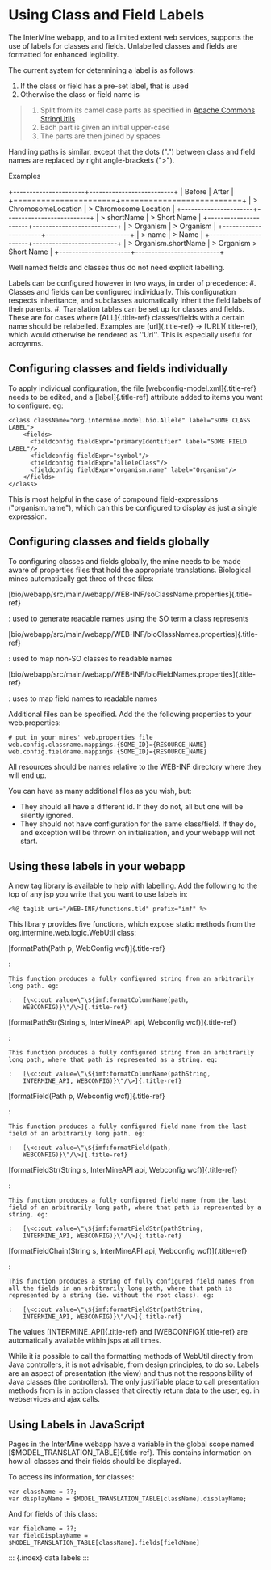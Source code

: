 Using Class and Field Labels
============================

The InterMine webapp, and to a limited extent web services, supports the
use of labels for classes and fields. Unlabelled classes and fields are
formatted for enhanced legibility.

The current system for determining a label is as follows:

1.  If the class or field has a pre-set label, that is used
2.  Otherwise the class or field name is

> 1.  Split from its camel case parts as specified in [Apache Commons
>     StringUtils](https://commons.apache.org/proper/commons-lang/apidocs/org/apache/commons/lang3/StringUtils.html#splitByCharacterTypeCamelCase-java.lang.String-)
> 2.  Each part is given an initial upper-case
> 3.  The parts are then joined by spaces

Handling paths is similar, except that the dots (\".\") between class
and field names are replaced by right angle-brackets (\"\>\").

Examples

+----------------------+--------------------------+
| Before               | After                    |
+======================+==========================+
| > ChromosomeLocation | > Chromosome Location    |
+----------------------+--------------------------+
| > shortName          | > Short Name             |
+----------------------+--------------------------+
| > Organism           | > Organism               |
+----------------------+--------------------------+
| > name               | > Name                   |
+----------------------+--------------------------+
| > Organism.shortName | > Organism \> Short Name |
+----------------------+--------------------------+

Well named fields and classes thus do not need explicit labelling.

Labels can be configured however in two ways, in order of precedence:
\#. Classes and fields can be configured individually. This
configuration respects inheritance, and subclasses automatically inherit
the field labels of their parents. \#. Translation tables can be set up
for classes and fields. These are for cases where [ALL]{.title-ref}
classes/fields with a certain name should be relabelled. Examples are
[url]{.title-ref} -\> [URL]{.title-ref}, which would otherwise be
rendered as \'\'Url\'\'. This is especially useful for acroynms.

Configuring classes and fields individually
-------------------------------------------

To apply individual configuration, the file
[webconfig-model.xml]{.title-ref} needs to be edited, and a
[label]{.title-ref} attribute added to items you want to configure. eg:

``` {.xml}
<class className="org.intermine.model.bio.Allele" label="SOME CLASS LABEL">
    <fields>
      <fieldconfig fieldExpr="primaryIdentifier" label="SOME FIELD LABEL"/>
      <fieldconfig fieldExpr="symbol"/>
      <fieldconfig fieldExpr="alleleClass"/>
      <fieldconfig fieldExpr="organism.name" label="Organism"/>
    </fields>
</class>
```

This is most helpful in the case of compound field-expressions
(\"organism.name\"), which can this be configured to display as just a
single expression.

Configuring classes and fields globally
---------------------------------------

To configuring classes and fields globally, the mine needs to be made
aware of properties files that hold the appropriate translations.
Biological mines automatically get three of these files:

[bio/webapp/src/main/webapp/WEB-INF/soClassName.properties]{.title-ref}

:   used to generate readable names using the SO term a class represents

[bio/webapp/src/main/webapp/WEB-INF/bioClassNames.properties]{.title-ref}

:   used to map non-SO classes to readable names

[bio/webapp/src/main/webapp/WEB-INF/bioFieldNames.properties]{.title-ref}

:   uses to map field names to readable names

Additional files can be specified. Add the the following properties to
your web.properties:

``` {.properties}
# put in your mines' web.properties file
web.config.classname.mappings.{SOME_ID}={RESOURCE_NAME}
web.config.fieldname.mappings.{SOME_ID}={RESOURCE_NAME}
```

All resources should be names relative to the WEB-INF directory where
they will end up.

You can have as many additional files as you wish, but:

-   They should all have a different id. If they do not, all but one
    will be silently ignored.
-   They should not have configuration for the same class/field. If they
    do, and exception will be thrown on initialisation, and your webapp
    will not start.

Using these labels in your webapp
---------------------------------

A new tag library is available to help with labelling. Add the following
to the top of any jsp you write that you want to use labels in:

``` {.guess}
<%@ taglib uri="/WEB-INF/functions.tld" prefix="imf" %>
```

This library provides five functions, which expose static methods from
the org.intermine.web.logic.WebUtil class:

[formatPath(Path p, WebConfig wcf)]{.title-ref}

:   

    This function produces a fully configured string from an arbitrarily long path. eg:

    :   [\<c:out value=\"\${imf:formatColumnName(path,
        WEBCONFIG)}\"/\>]{.title-ref}

[formatPathStr(String s, InterMineAPI api, Webconfig wcf)]{.title-ref}

:   

    This function produces a fully configured string from an arbitrarily long path, where that path is represented as a string. eg:

    :   [\<c:out value=\"\${imf:formatColumnName(pathString,
        INTERMINE_API, WEBCONFIG)}\"/\>]{.title-ref}

[formatField(Path p, Webconfig wcf)]{.title-ref}

:   

    This function produces a fully configured field name from the last field of an arbitrarily long path. eg:

    :   [\<c:out value=\"\${imf:formatField(path,
        WEBCONFIG)}\"/\>]{.title-ref}

[formatFieldStr(String s, InterMineAPI api, Webconfig wcf)]{.title-ref}

:   

    This function produces a fully configured field name from the last field of an arbitrarily long path, where that path is represented by a string. eg:

    :   [\<c:out value=\"\${imf:formatFieldStr(pathString,
        INTERMINE_API, WEBCONFIG)}\"/\>]{.title-ref}

[formatFieldChain(String s, InterMineAPI api, Webconfig wcf)]{.title-ref}

:   

    This function produces a string of fully configured field names from all the fields in an arbitrarily long path, where that path is represented by a string (ie. without the root class). eg:

    :   [\<c:out value=\"\${imf:formatFieldStr(pathString,
        INTERMINE_API, WEBCONFIG)}\"/\>]{.title-ref}

The values [INTERMINE_API]{.title-ref} and [WEBCONFIG]{.title-ref} are
automatically available within jsps at all times.

While it is possible to call the formatting methods of WebUtil directly
from Java controllers, it is not advisable, from design principles, to
do so. Labels are an aspect of presentation (the view) and thus not the
responsibility of Java classes (the controllers). The only justifiable
place to call presentation methods from is in action classes that
directly return data to the user, eg. in webservices and ajax calls.

Using Labels in JavaScript
--------------------------

Pages in the InterMine webapp have a variable in the global scope named
[\$MODEL_TRANSLATION_TABLE]{.title-ref}. This contains information on
how all classes and their fields should be displayed.

To access its information, for classes:

``` {.javascript}
var className = ??;
var displayName = $MODEL_TRANSLATION_TABLE[className].displayName;
```

And for fields of this class:

``` {.javascript}
var fieldName = ??;                                                                                                                                                              
var fieldDisplayName = $MODEL_TRANSLATION_TABLE[className].fields[fieldName]
```

::: {.index}
data labels
:::
